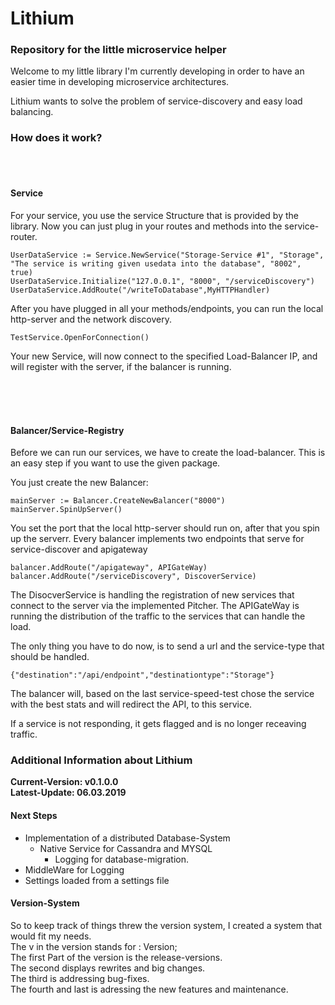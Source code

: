 # Lithium


### Repository for the little microservice helper

Welcome to my little library I'm currently developing in order to have an easier time
in developing microservice architectures.


Lithium wants to solve the problem of service-discovery and easy load balancing.


### How does it work?
<br>
<br>

#### Service
For your service, you use the service Structure that is provided by the library. 
Now you can just plug in your routes and methods into the service-router.

    UserDataService := Service.NewService("Storage-Service #1", "Storage", "The service is writing given usedata into the database", "8002", true)
    UserDataService.Initialize("127.0.0.1", "8000", "/serviceDiscovery")
    UserDataService.AddRoute("/writeToDatabase",MyHTTPHandler)
    
    
After you have plugged in all your methods/endpoints, you can run the local http-server and the network discovery.

    TestService.OpenForConnection()
    
    
Your new Service, will now connect to the specified Load-Balancer IP, and will register with the server, if the balancer is running.

<br>
<br>
<br>

#### Balancer/Service-Registry


Before we can run our services, we have to create the load-balancer.
This is an easy step if you want to use the given package.


You just create the new Balancer:
    
    mainServer := Balancer.CreateNewBalancer("8000")
    mainServer.SpinUpServer()

    
You set the port that the local http-server should run on, after that you spin up the serverr.
Every balancer implements two endpoints that serve for service-discover and apigateway

    balancer.AddRoute("/apigateway", APIGateWay)
    balancer.AddRoute("/serviceDiscovery", DiscoverService) 
        
    
The DisocverService is handling the registration of new services that connect to the server via the implemented Pitcher.
The APIGateWay is running the distribution of the traffic to the services that can handle the load.

The only thing you have to do now, is to send a url and the service-type that should be handled.

    {"destination":"/api/endpoint","destinationtype":"Storage"}
    
The balancer will, based on the last service-speed-test chose the service with the best stats and will redirect the API, to this service.

If a service is not responding, it gets flagged and is no longer receaving traffic.
      
      
### Additional Information about Lithium

<b>Current-Version: v0.1.0.0<br>
Latest-Update: 06.03.2019
</b>

#### Next Steps

* Implementation of a distributed Database-System
    * Native Service for Cassandra and MYSQL
        * Logging for database-migration. 
* MiddleWare for Logging
* Settings loaded from a settings file      
        
        
        
        
#### Version-System
So to keep track of things threw the version system, I created a system that would fit my needs.</br>
The v in the version stands for : Version;</br>
The first Part of the version is the release-versions.</br>
The second displays rewrites and big changes.</br>
The third is addressing bug-fixes.</br>
The fourth and last is adressing the new features and maintenance.</br>       
